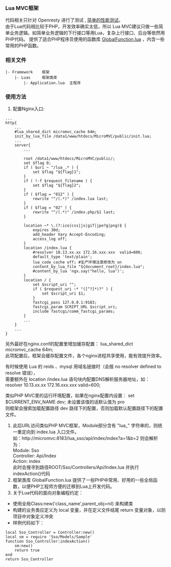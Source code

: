 ### Lua MVC框架
代码相关只针对 Openresty 进行了测试 , [简单的性能测试](https://github.com/pureisle/MicroMVC/blob/master/Framework/docs/lua_performance.md)。  
由于Lua代码相比较于PHP，开发效率确实太低，所以 Lua MVC建议只做一些简单业务逻辑。如简单业务逻辑的下行接口等用Lua，复杂上行接口、后台等依然用PHP代码。
提供了适合PHP程序员使用的函数库 [GlobalFunction.lua](https://github.com/pureisle/MicroMVC/blob/master/Framework/Luas/GlobalFunction.lua) ，内含一些常用的PHP函数。  

### 相关文件
```
|- Framework	框架
	|- Luas		框架类库
		|- Application.lua 	主程序
```

### 使用方法
1. 配置Nginx入口:
```
...
http{
    ...
    #lua_shared_dict micromvc_cache 64m;
    init_by_lua_file /data1/www/htdocs/MicroMVC/public/init.lua;
    ...
    server{
        ...

        root /data1/www/htdocs/MicroMVC/public/;
        set $flag 0;
        if ( $uri ~ ^/lua_.* ) {
            set $flag "${flag}1";
        }
        if ( !-f $request_filename ) {
            set $flag "${flag}2";
        }
        if ( $flag = "012" ) {
            rewrite "^/(.*)" /index.lua last;
        }
        if ( $flag = "02" ) {
            rewrite "^/(.*)" /index.php/$1 last;
        }

        location ~* \.(?:ico|css|js|gif|jpe?g|png)$ {
            expires 30d;
            add_header Vary Accept-Encoding;
            access_log off;
        }
        location /index.lua {
            #resolver 10.13.xx.xx 172.16.xxx.xxx  valid=600;
            default_type 'text/plain';
            lua_code_cache off; #生产环境注意修改为 on
            content_by_lua_file "${document_root}/index.lua";
            #content_by_lua 'ngx.say("hello, lua")';
        }
        location / {
            set $script_uri "";
            if ( $request_uri ~* "([^?]*)?" ) {
                set $script_uri $1;
            }
            fastcgi_pass 127.0.0.1:9183;
            fastcgi_param SCRIPT_URL $script_uri;
            include fastcgi/comm_fastcgi_params;
        }
        ...
    }
    ...
}
```
另外最好在nginx.conf的配置里增加缓存配置：  lua_shared_dict micromvc_cache 64m;  
此项配置后，框架会缓存配置文件，各个nginx进程共享使用，能有效提升效率。  

有时候使用 Lua 的 reids 、mysql 用域名链接时（会报 no resolver defined to resolve  错误），  
需要额外在 location /index.lua 语句块内配置DNS解析服务器地址，如：  
resolver 10.13.xx.xx 172.16.xxx.xxx  valid=600;    

类似PHP MVC里的运行环境配置，如果在nginx配置内设置： set $CURRENT_ENV_NAME dev;    未设置该值的话默认值为 pro  
则框架会搜索加载配置路径 dev 路径下的配置，否则加载默认配置路径下的配置文件。  

1. 此后URL访问类似PHP MVC框架，Module部分含有 "lua_" 字符串的，则统一重定向到 index.lua 入口文件。  
如：http://micromvc:8183/lua_sso/api/index/index?a=1&b=2
则会解析为：  
Module:  Sso  
Controller: Api/Index  
Action: index  
此时会搜寻到路径ROOT/Sso/Controllers/Api/Index.lua 并执行indexAction()代码
1. 框架类库 GlobalFunction.lua 提供了一些PHP中常用、好用的一些全局函数，以便PHP工程师方便的迁移到Lua上开发代码。
1. 关于Lua代码的面向对象编程约定：
* 使用全局Class:new('class_name',parent_obj=nil) 来构建类
* 构建的业务类应定义为 local 变量，并在定义文件结尾 return 变量对象，以防项目中对象定义冲突
* 样例代码如下：
```
local Sso_Controller = Controller:new()
local sm = require 'Sso/Models/Sample'
function Sso_Controller:indexAction()
    sm:new()
    return true
end
return Sso_Controller
```